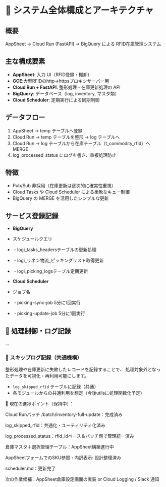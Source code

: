 # 🧩 システム全体構成とアーキテクチャ

## 概要
AppSheet → Cloud Run (FastAPI) → BigQuery による RFID在庫管理システム

## 主な構成要素
- **AppSheet**: 入力 UI（RFID登録・棚卸）
- **GCE**:大型RFIDのhttp->httpsプロキシサーバー用
- **Cloud Run + FastAPI**: 整形処理・在庫更新処理の API
- **BigQuery**: データベース（log, inventory, マスタ類）
- **Cloud Scheduler**: 定期実行による同期制御

## データフロー
1. AppSheet → temp テーブルへ登録
2. Cloud Run → temp テーブルを整形 → log テーブルへ
3. Cloud Run → log テーブルから在庫テーブル（t_commodity_rfid）へ MERGE
4. log_processed_status にログを書き、重複処理防止

## 特徴
- Pub/Sub 非採用（在庫更新は逐次的に確実性重視）
- Cloud Tasks や Cloud Scheduler による柔軟なキュー制御
- BigQuery の MERGE を活用したシンプルな更新


## サービス登録記録
- **BigQuery**
- スケジュールクエリ
- ・logi_tasks_headersテーブルの更新処理
- ・logi_リネン物流_ピッキングリスト取得更新
- ・logi_picking_logsテーブル定期更新

- **Cloud Scheduler**
- ジョブ名
- ・picking-sync-job      5分に1回実行
- ・picking-update-job    5分に1回実行


## 🧩 処理制御・ログ記録

...

### 🚫 スキップログ記録（共通機構）

整形処理や在庫更新に失敗したレコードを記録することで、
処理対象外となったデータを可視化・再利用可能にします。

- `log_skipped_rfid` テーブルに記録（共通）
- 各モジュールからの共通利用を想定（今後utilsに処理関数化予定）


🧭 現在の進捗ポイント（保持中）：

Cloud Runバッチ /batch/inventory-full-update：完成済み

log_skipped_rfid：共通化・ユーティリティ化済み

log_processed_status：rfid_idベース＆バッチ側で管理統一済み

倉庫マスタ＋選択管理テーブル：AppSheet構築進行中

AppSheetフォームでのSKU参照・内訳表示: 設計整理済み

scheduler.md：更新完了

次の作業候補：AppSheet倉庫設定画面の実装 or Cloud Logging / Slack 通知